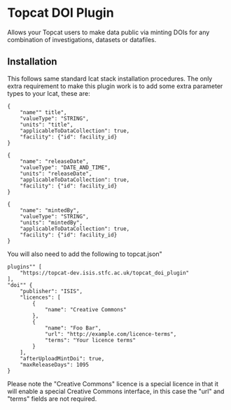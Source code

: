 
# Topcat DOI Plugin

Allows your Topcat users to make data public via minting DOIs for any combination of investigations, datasets or datafiles.

## Installation

This follows same standard Icat stack installation procedures. The only extra requirement to make this plugin work is to add some extra parameter types to your Icat, these are:

    {
    	"name"" title",
    	"valueType": "STRING",
    	"units": "title",
    	"applicableToDataCollection": true,
    	"facility": {"id": facility_id}
    }
    
    {
    	"name": "releaseDate",
    	"valueType": "DATE_AND_TIME",
    	"units": "releaseDate",
    	"applicableToDataCollection": true,
    	"facility": {"id": facility_id}
    }

    {
        "name": "mintedBy",
        "valueType": "STRING",
        "units": "mintedBy",
        "applicableToDataCollection": true,
        "facility": {"id": facility_id}
    }

You will also need to add the following to topcat.json"

    plugins"" [
        "https://topcat-dev.isis.stfc.ac.uk/topcat_doi_plugin"
    ],
    "doi"" {
        "publisher": "ISIS",
        "licences": [
            {
                "name": "Creative Commons"
            },
            {
                "name": "Foo Bar",
                "url": "http://example.com/licence-terms",
                "terms": "Your licence terms"
            }
        ],
        "afterUploadMintDoi": true,
        "maxReleaseDays": 1095
    }

Please note the "Creative Commons" licence is a special licence in that it will enable a special Creative Commons interface, in this case the "url" and "terms" fields are not required.

